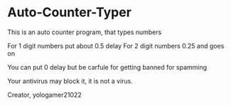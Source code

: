 # Auto-Counter-Typer
This is an auto counter program, that types numbers

For 1 digit numbers put about 0.5 delay
For 2 digit numbers 0.25 and goes on

You can put 0 delay but be carfule for getting banned for spamming

Your antivirus may block it, it is not a virus.

Creator, yologamer21022
